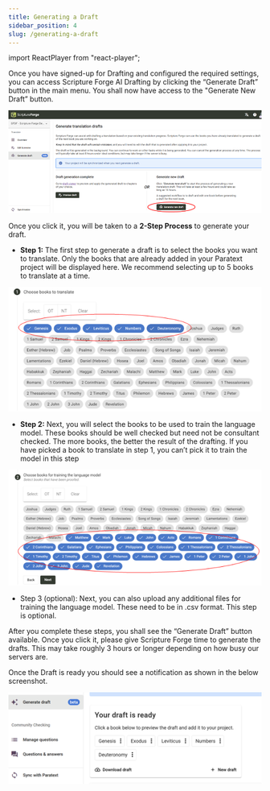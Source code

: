 ```yaml
---
title: Generating a Draft
sidebar_position: 4
slug: /generating-a-draft
---
```


import ReactPlayer from "react-player";

<div class="player-wrapper"><ReactPlayer controls url="https://youtu.be/binHoeAGGvU" /></div>


Once you have signed-up for Drafting and configured the required settings, you can access Scripture Forge AI Drafting by clicking the “Generate Draft” button in the main menu. You shall now have access to the "Generate New Draft” button.


![](./1574993447.png)


Once you click it, you will be taken to a **2-Step Process** to generate your draft.

- **Step 1:** The first step to generate a draft is to select the books you want to translate. Only the books that are already added in your Paratext project will be displayed here. We recommend selecting up to 5 books to translate at a time.

![](./736001719.png)

- **Step 2:** Next, you will select the books to be used to train the language model. These books should be well checked but need not be consultant checked. The more books, the better the result of the drafting. If you have picked a book to translate in step 1, you can’t pick it to train the model in this step

![](./1046606413.png)

- Step 3 (optional): Next, you can also upload any additional files for training the language model. These need to be in .csv format. This step is optional.

After you complete these steps, you shall see the “Generate Draft” button available. Once you click it, please give Scripture Forge time to generate the drafts. This may take roughly 3 hours or longer depending on how busy our servers are.


Once the Draft is ready you should see a notification as shown in the below screenshot.


![](./2097960595.png)

